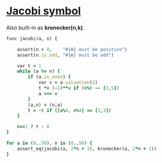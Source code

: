 [1]: https://rosettacode.org/wiki/Jacobi_symbol

# [Jacobi symbol][1]

Also built-in as **kronecker(n,k)**.

```ruby
func jacobi(a, n) {

    assert(n > 0,    "#{n} must be positive")
    assert(n.is_odd, "#{n} must be odd")

    var t = 1
    while (a %= n) {
        if (a.is_even) {
            var v = a.valuation(2)
            t *= (-1)**v if (n%8 ~~ [3,5])
            a >>= v
        }
        (a,n) = (n,a)
        t = -t if ([a%4, n%4] == [3,3])
    }

    n==1 ? t : 0
}

for a in (0..50), n in (0..50) {
    assert_eq(jacobi(a, 2*n + 1), kronecker(a, 2*n + 1))
}
```
